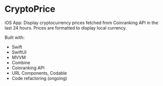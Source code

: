 # CryptoPrice
iOS App: Display cryptocurrency prices fetched from Coinranking API in the last 24 hours.  Prices are formatted to display local currency.

Built with: 
* Swift
* SwiftUI
* MVVM
* Combine
* Coinranking API
* URL Components, Codable
* Code refactoring (ongoing)

